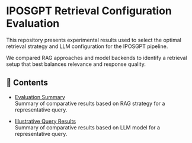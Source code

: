 # IPOSGPT Retrieval Configuration Evaluation

This repository presents experimental results used to select the optimal retrieval strategy and LLM configuration for the IPOSGPT pipeline.

We compared RAG approaches and model backends to identify a retrieval setup that best balances relevance and response quality.

## 📄 Contents

- [Evaluation Summary](https://github.com/RediMindsResearch/IPOSGPT-Publication/blob/main/eval1.md)  
  Summary of comparative results based on RAG strategy for a representative query.

- [Illustrative Query Results](https://github.com/RediMindsResearch/IPOSGPT-Publication/blob/main/eval2.md)  
  Summary of comparative results based on LLM model for a representative query.